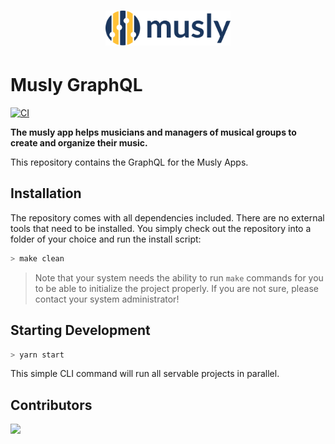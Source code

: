 <div align="center">
  <h1>
    <img src="https://github.com/Musly/musly-ui/blob/main/public/assets/logo-dark.svg?raw=true" width="200" alt="Musly" />
  </h1>
</div>

# Musly GraphQL

[![CI](https://github.com/Musly/musly-graphql/actions/workflows/ci.yml/badge.svg)](https://github.com/Musly/musly-graphql/actions/workflows/ci.yml)

**The musly app helps musicians and managers of musical groups to create and organize their music.**

This repository contains the GraphQL for the Musly Apps.

## Installation

The repository comes with all dependencies included. There are no external tools that need to be installed. You simply check out the repository into a folder of your choice and run the install script:

```sh
> make clean
```

> Note that your system needs the ability to run `make` commands for you to be able to initialize the project properly. If you are not sure, please contact your system administrator!

## Starting Development

```sh
> yarn start
```

This simple CLI command will run all servable projects in parallel.

## Contributors

<a href="https://github.com/Musly/musly-graphql/graphs/contributors">
  <img src="https://contrib.rocks/image?repo=Musly/musly-graphql" />
</a>
